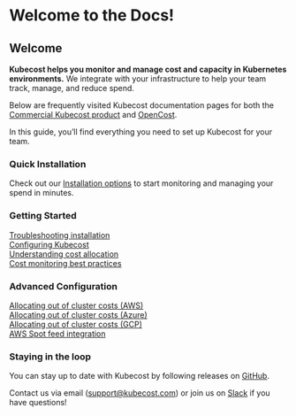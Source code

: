 # Welcome to the Docs!

## Welcome

**Kubecost helps you monitor and manage cost and capacity in Kubernetes environments.** We integrate with your infrastructure to help your team track, manage, and reduce spend.

Below are frequently visited Kubecost documentation pages for both the [Commercial Kubecost product](http://kubecost.com) and [OpenCost](https://www.opencost.io/).

In this guide, you’ll find everything you need to set up Kubecost for your team.

### Quick Installation

Check out our [Installation options](https://guide.kubecost.com/hc/en-us/articles/4407601821207) to start monitoring and managing your spend in minutes.

### Getting Started

[Troubleshooting installation](https://guide.kubecost.com/hc/en-us/articles/4407601830679)\
[Configuring Kubecost](https://guide.kubecost.com/hc/en-us/articles/4407595947799)\
[Understanding cost allocation](https://guide.kubecost.com/hc/en-us/articles/4407601807383)\
[Cost monitoring best practices](http://blog.kubecost.com/blog/cost-monitoring/)

### Advanced Configuration

[Allocating out of cluster costs (AWS)](https://guide.kubecost.com/hc/en-us/articles/4407596810519)\
[Allocating out of cluster costs (Azure)](https://guide.kubecost.com/hc/en-us/articles/4407595936023)\
[Allocating out of cluster costs (GCP)](https://guide.kubecost.com/hc/en-us/articles/4407601816087)\
[AWS Spot feed integration](https://guide.kubecost.com/hc/en-us/articles/4407595947799#spot-nodes)

### Staying in the loop

You can stay up to date with Kubecost by following releases on [GitHub](https://github.com/kubecost/cost-analyzer-helm-chart/releases).

Contact us via email ([support@kubecost.com](mailto:support@kubecost.com)) or join us on [Slack](https://join.slack.com/t/kubecost/shared\_invite/zt-1dz4a0bb4-InvSsHr9SQsT\_D5PBle2rw) if you have questions!

<!--- {"article":"4407763013271","section":"1500002777682","permissiongroup":"1500001277122"} --->
